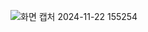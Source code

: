 ![화면 캡처 2024-11-22 155254](https://github.com/user-attachments/assets/acfaa9ad-46b1-4c6d-afaa-5eaeb7af2173)
